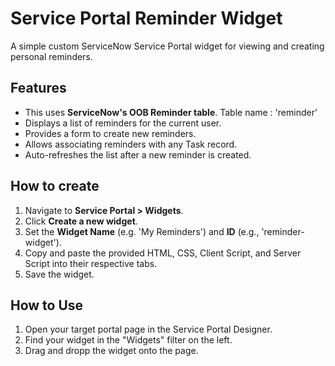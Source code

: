 # Service Portal Reminder Widget

A simple custom ServiceNow Service Portal widget for viewing and creating personal reminders.

## Features

-   This uses **ServiceNow's OOB Reminder table**. Table name : 'reminder'
-   Displays a list of reminders for the current user.
-   Provides a form to create new reminders.
-   Allows associating reminders with any Task record.
-   Auto-refreshes the list after a new reminder is created.


## How to create

1.  Navigate to **Service Portal > Widgets**.
2.  Click **Create a new widget**.
3.  Set the **Widget Name** (e.g. 'My Reminders') and **ID** (e.g., 'reminder-widget').
4.  Copy and paste the provided HTML, CSS, Client Script, and Server Script into their respective tabs.
5.  Save the widget.

## How to Use

1.  Open your target portal page in the Service Portal Designer.
2.  Find your widget in the "Widgets" filter on the left.
3.  Drag and dropp the widget onto the page.
